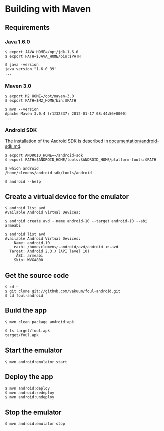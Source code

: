 # Building with Maven

## Requirements

### Java 1.6.0

```
$ export JAVA_HOME=/opt/jdk-1.6.0
$ export PATH=$JAVA_HOME/bin:$PATH

$ java -version
java version "1.6.0_39"
...
```

### Maven 3.0

```
$ export M2_HOME=/opt/maven-3.0
$ export PATH=$M2_HOME/bin:$PATH

$ mvn --version
Apache Maven 3.0.4 (r1232337; 2012-01-17 08:44:56+0000)
...
```

### Android SDK

The installation of the Android SDK is described in [documentation/android-sdk.md](android-sdk.md).

```
$ export ANDROID_HOME=~/android-sdk
$ export PATH=$ANDROID_HOME/tools:$ANDROID_HOME/platform-tools:$PATH

$ which android
/home/clemens/android-sdk/tools/android

$ android --help
```

## Create a virtual device for the emulator

```
$ android list avd
Available Android Virtual Devices:

$ android create avd --name android-10 --target android-10 --abi armeabi

$ android list avd
Available Android Virtual Devices:
    Name: android-10
    Path: /home/clemens/.android/avd/android-10.avd
  Target: Android 2.3.3 (API level 10)
     ABI: armeabi
    Skin: WVGA800
```

## Get the source code

```
$ cd ~
$ git clone git://github.com/vakuum/foul-android.git
$ cd foul-android
```

## Build the app

```
$ mvn clean package android:apk

$ ls target/foul.apk
target/foul.apk
```

## Start the emulator

```
$ mvn android:emulator-start
```

## Deploy the app

```
$ mvn android:deploy
$ mvn android:redeploy
$ mvn android:undeploy
```

## Stop the emulator

```
$ mvn android:emulator-stop
```

